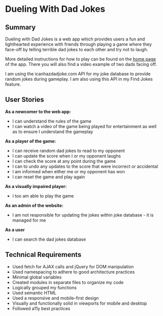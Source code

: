 # Dueling With Dad Jokes

## Summary

Dueling with Dad Jokes is a web app which provides users a fun and lighthearted experience with friends through playing a game where they face-off by telling terrible dad jokes to each other and try not to laugh. 

More detailed instructions for how to play can be found on the [home page](https://caleb-king.github.io/dueling-with-dad-jokes/index.html) of the app. There you will also find a video example of two dads facing off.

I am using the icanhazdadjoke.com API for my joke database to provide random jokes during gameplay. I am also using this API in my Find Jokes feature.

## User Stories

**As a newcomer to the web app:**
* I can understand the rules of the game
* I can watch a video of the game being played for entertainment as well as to ensure I understand the gameplay

**As a player of the game:**
* I can receive random dad jokes to read to my opponent
* I can update the score when I or my opponent laughs
* I can check the score at any point during the game
* I can to undo any updates to the score that were incorrect or accidental
* I am informed when either me or my opponent has won
* I can reset the game and play again

**As a visually impaired player:**
* I too am able to play the game

**As an admin of the website:**
* I am not responsible for updating the jokes within joke database - it is managed for me

**As a user**
* I can search the dad jokes database

## Technical Requirements

* Used fetch for AJAX calls and jQuery for DOM manipulation
* Used namespacing to adhere to good architecture practices
* Minimal global variables
* Created modules in separate files to organize my code
* Logically grouped my functions
* Used semantic HTML
* Used a responsive and mobile-first design
* Visually and functionally solid in viewports for mobile and desktop
* Followed a11y best practices
